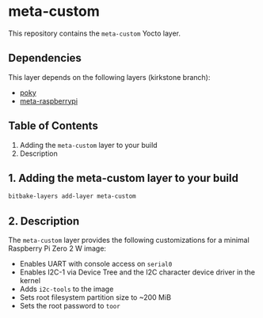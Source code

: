 # meta-custom

This repository contains the `meta-custom` Yocto layer.

## Dependencies

This layer depends on the following layers (kirkstone branch):

- [poky](https://github.com/yoctoproject/poky)
- [meta-raspberrypi](https://github.com/agherzan/meta-raspberrypi)

## Table of Contents

1. Adding the `meta-custom` layer to your build
2. Description

## 1. Adding the meta-custom layer to your build

```bash
bitbake-layers add-layer meta-custom
```

## 2. Description

The `meta-custom` layer provides the following customizations for a minimal Raspberry Pi Zero 2 W image:

- Enables UART with console access on `serial0`
- Enables I2C-1 via Device Tree and the I2C character device driver in the kernel
- Adds `i2c-tools` to the image
- Sets root filesystem partition size to ~200 MiB
- Sets the root password to `toor`
